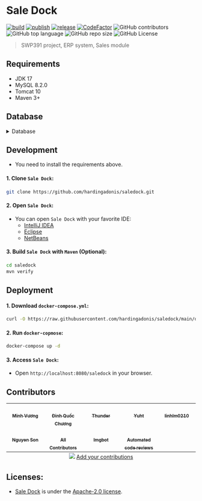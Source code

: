 # Sale Dock
[![build](https://github.com/hardingadonis/saledock/actions/workflows/build.yml/badge.svg)](https://github.com/hardingadonis/saledock/actions/workflows/build.yml)
[![publish](https://github.com/hardingadonis/saledock/actions/workflows/publish.yml/badge.svg)](https://github.com/hardingadonis/saledock/actions/workflows/publish.yml)
[![release](https://github.com/hardingadonis/saledock/actions/workflows/release.yml/badge.svg)](https://github.com/hardingadonis/saledock/actions/workflows/release.yml)
[![CodeFactor](https://www.codefactor.io/repository/github/hardingadonis/saledock/badge)](https://www.codefactor.io/repository/github/hardingadonis/saledock)
![GitHub contributors](https://img.shields.io/github/contributors/hardingadonis/saledock)
![GitHub top language](https://img.shields.io/github/languages/top/hardingadonis/saledock)
![GitHub repo size](https://img.shields.io/github/repo-size/hardingadonis/saledock)
![GitHub License](https://img.shields.io/github/license/hardingadonis/saledock)
> SWP391 project, ERP system, Sales module


## Requirements
- JDK 17
- MySQL 8.2.0
- Tomcat 10
- Maven 3+


## Database
<details>
  <summary>Database</summary>

  <div style="margin-top: 20px">
    <a href="https://github.com/hardingadonis/saledock">
      <img src="database/database.svg"/>
    </a>
  </div>
</details>


## Development
- You need to install the requirements above.
#### 1. Clone `Sale Dock`:
```bash
git clone https://github.com/hardingadonis/saledock.git
```
#### 2. Open `Sale Dock`:
- You can open `Sale Dock` with your favorite IDE:
  - [IntelliJ IDEA](https://www.jetbrains.com/idea/)
  - [Eclipse](https://www.eclipse.org/)
  - [NetBeans](https://netbeans.apache.org/)
#### 3. Build `Sale Dock` with `Maven` (Optional):
```bash
cd saledock
mvn verify
```


## Deployment
#### 1. Download `docker-compose.yml`:
```bash
curl -O https://raw.githubusercontent.com/hardingadonis/saledock/main/docker-compose.yml
```
#### 2. Run `docker-copmose`:
```bash
docker-compose up -d
```
#### 3. Access `Sale Dock`:
- Open `http://localhost:8080/saledock` in your browser.


## Contributors

<!-- ALL-CONTRIBUTORS-LIST:START - Do not remove or modify this section -->
<!-- prettier-ignore-start -->
<!-- markdownlint-disable -->
<table>
  <tbody>
    <tr>
      <td align="center" valign="top" width="20%"><a href="https://github.com/hardingadonis"><img src="https://avatars.githubusercontent.com/u/34091632?v=4" width="100px;" alt=""/><br /><sub><b>Minh Vương</b></sub></a></td>
      <td align="center" valign="top" width="20%"><a href="https://github.com/bakaqc"><img src="https://avatars.githubusercontent.com/u/126387856?v=4" width="100px;" alt=""/><br /><sub><b>Đinh Quốc Chương</b></sub></a></td>
      <td align="center" valign="top" width="20%"><a href="https://github.com/htnghia1423"><img src="https://avatars.githubusercontent.com/u/137130942?v=4" width="100px;" alt=""/><br /><sub><b>Thunder</b></sub></a></td>
      <td align="center" valign="top" width="20%"><a href="https://github.com/yuhtnguyen"><img src="https://avatars.githubusercontent.com/u/137138731?v=4" width="100px;" alt=""/><br /><sub><b>Yuht</b></sub></a></td>
      <td align="center" valign="top" width="20%"><a href="https://github.com/linhlm0210"><img src="https://avatars.githubusercontent.com/u/147788973?v=4" width="100px;" alt=""/><br /><sub><b>linhlm0210</b></sub></a></td>
    </tr>
    <tr>
      <td align="center" valign="top" width="20%"><a href="https://github.com/thson58"><img src="https://avatars.githubusercontent.com/u/152074875?v=4" width="100px;" alt=""/><br /><sub><b>Nguyen Son</b></sub></a></td>
      <td align="center" valign="top" width="20%"><a href="https://allcontributors.org"><img src="https://avatars.githubusercontent.com/u/46410174?v=4" width="100px;" alt=""/><br /><sub><b>All Contributors</b></sub></a></td>
      <td align="center" valign="top" width="20%"><a href="https://imgbot.net"><img src="https://avatars.githubusercontent.com/u/31427850?v=4" width="100px;" alt=""/><br /><sub><b>Imgbot</b></sub></a></td>
      <td align="center" valign="top" width="20%"><a href="https://www.codefactor.io"><img src="https://avatars.githubusercontent.com/u/13309880?v=4" width="100px;" alt=""/><br /><sub><b>Automated code reviews</b></sub></a></td>
    </tr>
  </tbody>
  <tfoot>
    <tr>
      <td align="center" size="13px" colspan="5">
        <img src="https://raw.githubusercontent.com/all-contributors/all-contributors-cli/1b8533af435da9854653492b1327a23a4dbd0a10/assets/logo-small.svg">
          <a href="https://all-contributors.js.org/docs/en/bot/usage">Add your contributions</a>
        </img>
      </td>
    </tr>
  </tfoot>
</table>

<!-- markdownlint-restore -->
<!-- prettier-ignore-end -->

<!-- ALL-CONTRIBUTORS-LIST:END -->


## Licenses:
- [Sale Dock](https://github.com/hardingadonis/saledock) is under the [Apache-2.0 license](https://github.com/hardingadonis/saledock/blob/main/LICENSE).